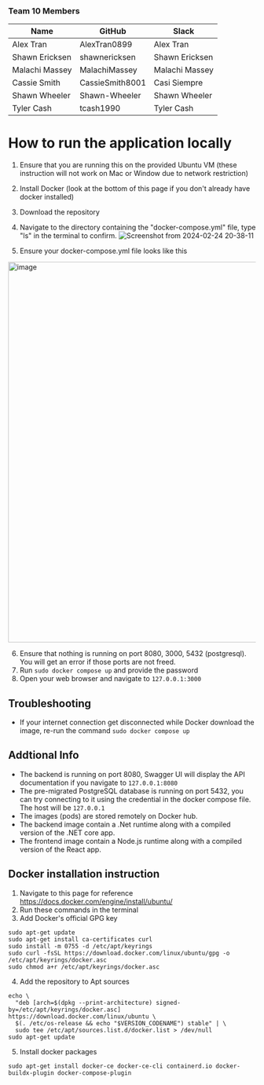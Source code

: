 
###  Team 10 Members

Name | GitHub | Slack
|--------------|-----------|------------|
Alex Tran | AlexTran0899 | Alex Tran
Shawn Ericksen | shawnericksen | Shawn Ericksen
Malachi Massey | MalachiMassey | Malachi Massey
Cassie Smith | CassieSmith8001 | Casi Siempre
Shawn Wheeler | Shawn-Wheeler | Shawn Wheeler
Tyler Cash | tcash1990 | Tyler Cash

# How to run the application locally
1. Ensure that you are running this on the provided Ubuntu VM (these instruction will not work on Mac or Window due to network restriction)
2. Install Docker (look at the bottom of this page if you don't already have docker installed)
3. Download the repository
4. Navigate to the directory containing the "docker-compose.yml" file, type "ls" in the terminal to confirm.
![Screenshot from 2024-02-24 20-38-11](https://github.com/QuantumRangers-SE-Team-10/lasertech-backend/assets/76791231/a83d3a11-5703-4e68-8769-df84f8f34e54)

5. Ensure your docker-compose.yml file looks like this
<img width="775" alt="image" src="https://github.com/QuantumRangers-SE-Team-10/lasertech-backend/assets/76791231/bac91b4e-85e5-491c-9fc8-0d1eee3d6e45">



6. Ensure that nothing is running on port 8080, 3000, 5432 (postgresql). You will get an error if those ports are not freed. 
7. Run ```sudo docker compose up``` and provide the password
8. Open your web browser and navigate to ```127.0.0.1:3000```

## Troubleshooting
- If your internet connection get disconnected while Docker download the image, re-run the command ```sudo docker compose up``` 
## Addtional Info
- The backend is running on port 8080, Swagger UI will display the API documentation if you navigate to ```127.0.0.1:8080```
- The pre-migrated PostgreSQL database is running on port 5432, you can try connecting to it using the credential in the docker compose file. The host will be ```127.0.0.1```
- The images (pods) are stored remotely on Docker hub.
- The backend image contain a .Net runtime along with a compiled version of the .NET core app.
- The frontend image contain a Node.js runtime along with a compiled version of the React app. 

## Docker installation instruction
1. Navigate to this page for reference https://docs.docker.com/engine/install/ubuntu/
2. Run these commands in the terminal
3. Add Docker's official GPG key
```
sudo apt-get update
sudo apt-get install ca-certificates curl
sudo install -m 0755 -d /etc/apt/keyrings
sudo curl -fsSL https://download.docker.com/linux/ubuntu/gpg -o /etc/apt/keyrings/docker.asc
sudo chmod a+r /etc/apt/keyrings/docker.asc
```

4. Add the repository to Apt sources
``` 
echo \
  "deb [arch=$(dpkg --print-architecture) signed-by=/etc/apt/keyrings/docker.asc] https://download.docker.com/linux/ubuntu \
  $(. /etc/os-release && echo "$VERSION_CODENAME") stable" | \
  sudo tee /etc/apt/sources.list.d/docker.list > /dev/null
sudo apt-get update
```
5. Install docker packages
```
sudo apt-get install docker-ce docker-ce-cli containerd.io docker-buildx-plugin docker-compose-plugin
```
